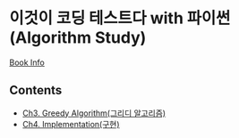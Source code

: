 # 이것이 코딩 테스트다 with 파이썬 (Algorithm Study)
[Book Info](https://book.naver.com/bookdb/book_detail.nhn?bid=16439154)
## Contents
- [Ch3. Greedy Algorithm(그리디 알고리즘)](https://github.com/nyongja/This-is-the-Coding-Test/tree/master/Ch3%20Greedy)
- [Ch4. Implementation(구현)](https://github.com/nyongja/This-is-the-Coding-Test/tree/master/Ch4%20Implementation)
